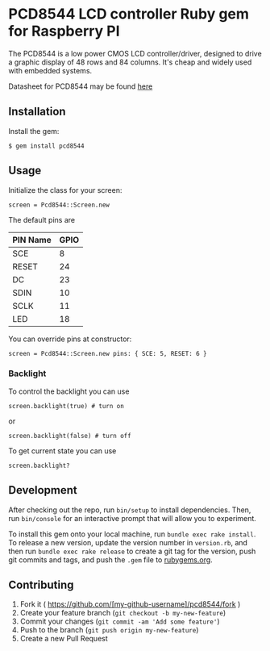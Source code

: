 # PCD8544 LCD controller Ruby gem for Raspberry PI

The PCD8544 is a low power CMOS LCD controller/driver, designed to drive a graphic display of 48 rows and 84 columns. It's cheap and widely used with embedded systems.

Datasheet for PCD8544 may be found [here](https://www.sparkfun.com/datasheets/LCD/Monochrome/Nokia5110.pdf)

## Installation

Install the gem:

    $ gem install pcd8544

## Usage

Initialize the class for your screen:

    screen = Pcd8544::Screen.new

The default pins are

| PIN Name | GPIO |
|----------|------|
| SCE      |  8   |
| RESET    |  24  |
| DC       |  23  |
| SDIN     |  10  |
| SCLK     |  11  |
| LED      |  18  |

You can override pins at constructor:

    screen = Pcd8544::Screen.new pins: { SCE: 5, RESET: 6 }

### Backlight

To control the backlight you can use

    screen.backlight(true) # turn on

or

    screen.backlight(false) # turn off

To get current state you can use


    screen.backlight?


## Development

After checking out the repo, run `bin/setup` to install dependencies. Then, run `bin/console` for an interactive prompt that will allow you to experiment.

To install this gem onto your local machine, run `bundle exec rake install`. To release a new version, update the version number in `version.rb`, and then run `bundle exec rake release` to create a git tag for the version, push git commits and tags, and push the `.gem` file to [rubygems.org](https://rubygems.org).

## Contributing

1. Fork it ( https://github.com/[my-github-username]/pcd8544/fork )
2. Create your feature branch (`git checkout -b my-new-feature`)
3. Commit your changes (`git commit -am 'Add some feature'`)
4. Push to the branch (`git push origin my-new-feature`)
5. Create a new Pull Request
